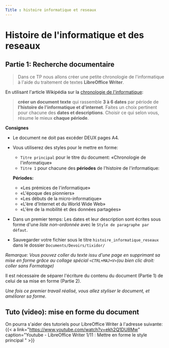 ```yaml
---
Title : histoire informatique et reseaux
---
```


# Histoire de l'informatique et des reseaux
## Partie 1: Recherche documentaire

> Dans ce TP nous allons créer une petite chronologie de l'informatique à l'aide du traitement de textes **LibreOffice Writer**.

En utilisant l'article Wikipédia sur la
[chronologie de l'informatique](https://fr.wikipedia.org/wiki/Chronologie_de_l%27informatique):

> **créer un document texte** qui rassemble **3 à 6 dates** par période de **l'histoire de l'informatique et d'internet**. Faites un choix pertinent pour chacune des **dates et descriptions**. Choisir ce qui selon vous, résume le mieux **chaque période**.

**Consignes**

- Le document ne doit pas excéder DEUX pages A4.
- Vous utiliserez des styles pour le mettre en forme:
  
  - `Titre principal` pour le titre du document: «Chronologie de l'informatique»
  - `Titre 1` pour chacune des **périodes** de l'histoire de l'informatique:

  **Périodes:**

    - «Les prémices de l'informatique»
    - «L'époque des pionniers»
    - «Les débuts de la micro-informatique»
    - «L'ère d'Internet et du World Wide Web»
    - «L'ère de la mobilité et des données partagées»

- Dans un premier temps: Les dates et leur description sont écrites sous forme d'une *liste non-ordonnée* avec le `Style de paragraphe par défaut`.
- Sauvegarder votre fichier sous le titre `histoire_informatique_reseaux` dans le dossier `Documents/Devoirs/tixidor/`


*Remarque: Vous pouvez coller du texte issu d'une page en supprimant sa mise en forme grâce au collage spécial `<CTRL+MAJ+V>`(ou bien clic droit: coller sans Formatage)*

Il est nécessaire de séparer l'écriture du contenu du document (Partie 1) de celui de sa mise en forme (Partie 2).

*Une fois ce premier travail réalisé, vous allez styliser le document, et améliorer sa forme.*

<!--
# Partie 2: mise en forme du document
Pour être lisible, un texte doit comporter une certaine hiérarchie.

## Définir les éléments, structurer le document
Utiliser des niveaux de titres pour structurer votre document (Titre1, Titre2, Titre3...).

{{< img src="../images/exemple0.png" link="/pdf/SNT/recherche_info.odt" caption="Le document initial" >}}

* Choisir *Titre 1* pour le titre principal
* Choisir *Titre 2* pour chacune des phases de l'histoire de l'informatique: *Les prémices de l'informatique*, ...
* Choisir le Style *Titre 3* pour les dates relatives aux machines et leurs systèmes d'exploitation.
* Créer un nouveau Style *enfants* de *Titre 3*, comme sur l'image ci-dessous. Le nouveau Style servira pour les reseaux et les programmes relatifs à ces reseaux.

{{< img src="../images/titre3_bis.png" >}}

Votre document:

{{< img src="../images/exemple1.png" caption="Le document devrait maintenant ressembler à ceci" >}}

## Personnaliser le style
Vous allez personnaliser les Styles utilisés dans votre document. Vous modifierez les **propriétés** des différents éléments.



{{< img src="../images/exemple.png" caption="personnalisation des propriétés couleur, alignement, police, ..." >}}



Utiliser les indications ci-dessous.


# Modifier le style d’un élément ou en créer un nouveau


## Méthode 1:
Depuis la fenêtre des Styles (à droite), sélectionner l’un des élements, comme par exemple `Style de paragraphe` par défaut. Choisir dans le menu: `Nouveau` ou `Modifier`

{{< img src="../images/text1.png" >}}

* `Nouveau`: cela créé un nouvel objet fils de celui sélectionné, qui s’ajoute à la liste des Styles

* `Modifier`: cela ouvre la fenêtre de modification du Style, que l’on peut aussi atteindre depuis la barre de menu du haut (Styles > choisir `Editer le Style`). La nouvelle fenêtre contient alors toutes les propriétés modifiables pour ce Style, classées par onglet.

{{< img src="../images/text5.png" >}}

## Méthode 2: 
Sélectionner dans la page l’un des éléments dont vous souhaitez modifier le style. Modifier avec les boutons de la barre d’icones (en haut), ou bien celle des proriétés de style (à droite).

{{< img src="../images/text2.png" caption="barre d'icones" >}}

Puis cliquer sur le bouton `Mettre à jour le Style sélectionné`. ![](../images/text3.png)

{{< img src="../images/text4.png" caption="Ce bouton se trouve près du menu des styles de la barre d'icones" >}}


## Modifier l'une des propriétés de Titre 1
Si vous souhaitez modifier la couleur des `Titre 1`

Dans la partie Style (fenêtre à droite), dérouler le sous menu `Titre`


{{< img src="../images/text6.png" >}}


* Choisir `Titre 1` , puis `Modifier`. Cela ouvre la fenêtre d’Edition.

Le but est alors de retrouver la bonne Propriété.

* Choisir l’onglet `Effets de caractère`. Puis la propriété `Couleur de Police`, dont vous pouvez modifier la valeur.

{{< img src="../images/text7.png" >}}

-->
## Tuto (video): mise en forme du document

On pourra s'aider des tutoriels pour LibreOffice Writer à l'adresse suivante: {{< a link="https://www.youtube.com/watch?v=ekh2Q1DU8Mw" caption="Youtube - LibreOffice Writer 1/11 : Mettre en forme le style principal " >}}



